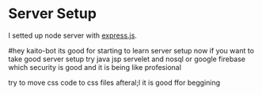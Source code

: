 # Server Setup
 I setted up node server with [express.js](https://expressjs.com/en/starter/hello-world.html).
 
 #hey kaito-bot its good for starting to learn server setup now if you want to take good server setup try java jsp servelet and nosql or google firebase which security is good and it is being like profesional 


try to move css code  to css files afteral;l it is good ffor beggining
